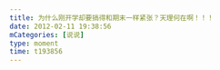 ```yaml
---
title: 为什么刚开学却要搞得和期末一样紧张？天理何在啊！！！
date: 2012-02-11 19:38:56
mCategories: [说说]
type: moment
time: t193856
---
```



